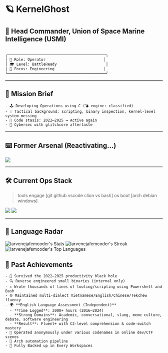 # 🪐 KernelGhost  
## 🚀 Head Commander, Union of Space Marine Intelligence (USMI)
```markdown

╭────────────────────────────────────────────╮
│ 🧠 Role: Operator                          │
│ 🎓 Level: BattleReady                      │
│ 🔐 Focus: Engineering                      │
╰────────────────────────────────────────────╯

```

---

## 🧁 Mission Brief

```
- 🕹️ Developing Operations using C (💣 engine: classified)  
- 💡 Tactical background: scripting, binary inspection, kernel-level system messing  
- 🧠 Code stasis: 2022–2025 → Active again  
- 🧃 Cybersec with glitchcore aftertaste
```

---

## ⌨️ Former Arsenal (Reactivating...)

<div align="left">
  <img src="https://skillicons.dev/icons?i=python,js,ts,cs,cpp,c" />
</div>

---

## 🛠️ Current Ops Stack

> tools engage \[git github vscode clion vs bash]
> os boot \[arch debian windows]
<div align="left">
  <img src="https://skillicons.dev/icons?i=git,github,vscode,clion,visualstudio,bash" />
  <img src="https://skillicons.dev/icons?i=linux,debian,arch,windows" />
</div>

---

## 🍡 Language Radar

![larvenejafemcoder's Stats](https://github-readme-stats.vercel.app/api?username=larvenejafemcoder&theme=vue-dark&show_icons=true&hide_border=false&count_private=true)
![larvenejafemcoder's Streak](https://github-readme-streak-stats.herokuapp.com/?user=larvenejafemcoder&theme=vue-dark&hide_border=false)
![larvenejafemcoder's Top Languages](https://github-readme-stats.vercel.app/api/top-langs/?username=larvenejafemcoder&theme=vue-dark&show_icons=true&hide_border=false&layout=compact)


## 🧾 Past Achievements 

```
- 🧠 Survived the 2022–2025 productivity black hole  
- 🔍 Reverse engineered small binaries (internal only)   
- ✍️ Wrote thousands of lines of tooling/scripting using Powershell and Bash  
- 🌐 Maintained multi-dialect Vietnamese/English/Chinese/Tekchew fluency  
- 🌍 **English Language Assessment (Independent)**  
  - **Time Logged**: 3000+ hours (2016–2024)  
  - **Strong Domains**: Academic, conversational, slang, meme culture, debate, software engineering  
  - **Result**: Fluent+ with C2-level comprehension & code-switch mastery  
- 👻 Operated anonymously under various codenames in online dev/CTF scenes  
- 🦾 Arch automation pipeline
- 🤖 Fully Backed up in Every Workspaces
```
